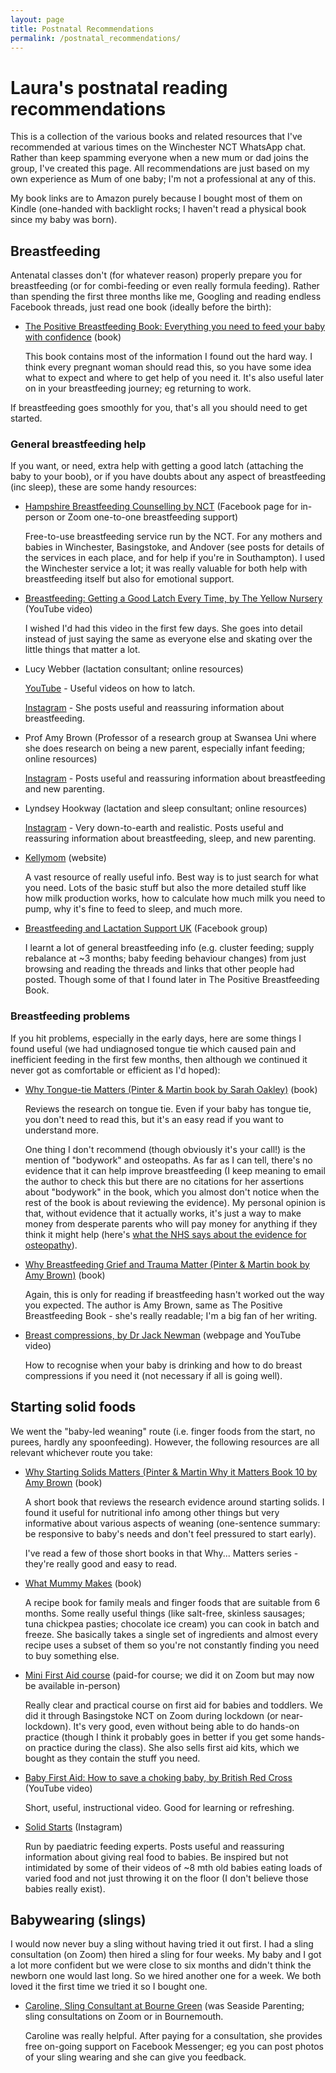 ```yaml
---
layout: page
title: Postnatal Recommendations
permalink: /postnatal_recommendations/
---
```


# Laura's postnatal reading recommendations

This is a collection of the various books and related resources that I've recommended at various times on the Winchester NCT WhatsApp chat. Rather than keep spamming everyone when a new mum or dad joins the group, I've created this page. All recommendations are just based on my own experience as Mum of one baby; I'm not a professional at any of this.

My book links are to Amazon purely because I bought most of them on Kindle (one-handed with backlight rocks; I haven't read a physical book since my baby was born).

## Breastfeeding

Antenatal classes don't (for whatever reason) properly prepare you for breastfeeding (or for combi-feeding or even really formula feeding). Rather than spending the first three months like me, Googling and reading endless Facebook threads, just read one book (ideally before the birth):

- [The Positive Breastfeeding Book: Everything you need to feed your baby with confidence](https://www.amazon.co.uk/dp/B07F1XT3NZ/ref=cm_sw_r_apan_glt_30FH1892HREF43SKCG3C) (book)
 
  This book contains most of the information I found out the hard way. I think every pregnant woman should read this, so you have some idea what to expect and where to get help of you need it. It's also useful later on in your breastfeeding journey; eg returning to work.

If breastfeeding goes smoothly for you, that's all you should need to get started.

### General breastfeeding help

If you want, or need, extra help with getting a good latch (attaching the baby to your boob), or if you have doubts about any aspect of breastfeeding (inc sleep), these are some handy resources:

- [Hampshire Breastfeeding Counselling by NCT](https://www.facebook.com/HampshireBreastfeedingCounselling/) (Facebook page for in-person or Zoom one-to-one breastfeeding support)

   Free-to-use breastfeeding service run by the NCT. For any mothers and babies in Winchester, Basingstoke, and Andover (see posts for details of the services in each place, and for help if you're in Southampton). I used the Winchester service a lot; it was really valuable for both help with breastfeeding itself but also for emotional support.

- [Breastfeeding: Getting a Good Latch Every Time, by The Yellow Nursery](https://youtu.be/OUqRVSeBpY8) (YouTube video)
   
   I wished I'd had this video in the first few days. She goes into detail instead of just saying the same as everyone else and skating over the little things that matter a lot.

- Lucy Webber (lactation consultant; online resources)

   [YouTube](https://www.youtube.com/channel/UCc9XrECKkJZh1DWfoa6nfAg) - Useful videos on how to latch.
   
   [Instagram](https://www.instagram.com/lmj.infantfeedingsupport/) - She posts useful and reassuring information about breastfeeding.

- Prof Amy Brown (Professor of a research group at Swansea Uni where she does research on being a new parent, especially infant feeding; online resources)

   [Instagram](https://www.instagram.com/prof_amybrown/) - Posts useful and reassuring information about breastfeeding and new parenting.

- Lyndsey Hookway (lactation and sleep consultant; online resources)

   [Instagram](https://www.instagram.com/lyndsey_hookway/) - Very down-to-earth and realistic. Posts useful and reassuring information about breastfeeding, sleep, and new parenting.
   
- [Kellymom](https://kellymom.com/) (website)

   A vast resource of really useful info. Best way is to just search for what you need. Lots of the basic stuff but also the more detailed stuff like how milk production works, how to calculate how much milk you need to pump, why it's fine to feed to sleep, and much more.
   
- [Breastfeeding and Lactation Support UK](https://www.facebook.com/groups/1346569932113892) (Facebook group)

   I learnt a lot of general breastfeeding info (e.g. cluster feeding; supply rebalance at ~3 months; baby feeding behaviour changes) from just browsing and reading the threads and links that other people had posted. Though some of that I found later in The Positive Breastfeeding Book.

### Breastfeeding problems

If you hit problems, especially in the early days, here are some things I found useful (we had undiagnosed tongue tie which caused pain and inefficient feeding in the first few months, then although we continued it never got as comfortable or efficient as I'd hoped):

- [Why Tongue-tie Matters (Pinter & Martin book by Sarah Oakley)](https://www.amazon.co.uk/dp/B08VX3CB3K) (book)

  Reviews the research on tongue tie. Even if your baby has tongue tie, you don't need to read this, but it's an easy read if you want to understand more.

   One thing I don't recommend (though obviously it's your call!) is the mention of "bodywork" and osteopaths. As far as I can tell, there's no evidence that it can help improve breastfeeding (I keep meaning to email the author to check this but there are no citations for her assertions about "bodywork" in the book, which you almost don't notice when the rest of the book is about reviewing the evidence). My personal opinion is that, without evidence that it actually works, it's just a way to make money from desperate parents who will pay money for anything if they think it might help (here's [what the NHS says about the evidence for osteopathy](https://www.nhs.uk/conditions/osteopathy/)).

- [Why Breastfeeding Grief and Trauma Matter (Pinter & Martin book by Amy Brown)](https://www.amazon.co.uk/dp/B081S2X6BN) (book)

   Again, this is only for reading if breastfeeding hasn't worked out the way you expected. The author is Amy Brown, same as The Positive Breastfeeding Book - she's really readable; I'm a big fan of her writing.
   
- [Breast compressions, by Dr Jack Newman](https://ibconline.ca/information-sheets/breast-compression/) (webpage and YouTube video)

   How to recognise when your baby is drinking and how to do breast compressions if you need it (not necessary if all is going well).


## Starting solid foods

We went the "baby-led weaning" route (i.e. finger foods from the start, no purees, hardly any spoonfeeding). However, the following resources are all relevant whichever route you take:

- [Why Starting Solids Matters (Pinter & Martin Why it Matters Book 10 by Amy Brown](https://amzn.eu/dlhsEdi) (book)

   A short book that reviews the research evidence around starting solids. I found it useful for nutritional info among other things but very informative about various aspects of weaning (one-sentence summary: be responsive to baby's needs and don't feel pressured to start early).

   I've read a few of those short books in that Why... Matters series - they're really good and easy to read.

- [What Mummy Makes](https://www.amazon.co.uk/What-Mummy-Makes-Cook-just/dp/0241455154) (book)

   A recipe book for family meals and finger foods that are suitable from 6 months. Some really useful things (like salt-free, skinless sausages; tuna chickpea pasties; chocolate ice cream) you can cook in batch and freeze. She basically takes a single set of ingredients and almost every recipe uses a subset of them so you're not constantly finding you need to buy something else.

- [Mini First Aid course](https://www.minifirstaid.co.uk/) (paid-for course; we did it on Zoom but may now be available in-person)

   Really clear and practical course on first aid for babies and toddlers. We did it through Basingstoke NCT on Zoom during lockdown (or near-lockdown). It's very good, even without being able to do hands-on practice (though I think it probably goes in better if you get some hands-on practice during the class). She also sells first aid kits, which we bought as they contain the stuff you need.
   
- [Baby First Aid: How to save a choking baby, by British Red Cross](https://youtu.be/ePodw7L_mFM) (YouTube video)

   Short, useful, instructional video. Good for learning or refreshing.
   
 - [Solid Starts](https://www.instagram.com/solidstarts/) (Instagram)

   Run by paediatric feeding experts. Posts useful and reassuring information about giving real food to babies. Be inspired but not intimidated by some of their videos of ~8 mth old babies eating loads of varied food and not just throwing it on the floor (I don't believe those babies really exist).

## Babywearing (slings)

I would now never buy a sling without having tried it out first. I had a sling consultation (on Zoom) then hired a sling for four weeks. My baby and I got a lot more confident but we were close to six months and didn't think the newborn one would last long. So we hired another one for a week. We both loved it the first time we tried it so I bought one.

- [Caroline, Sling Consultant at Bourne Green](https://www.bournegreen.co.uk/hire) (was Seaside Parenting; sling consultations on Zoom or in Bournemouth.

   Caroline was really helpful. After paying for a consultation, she provides free on-going support on Facebook Messenger; eg you can post photos of your sling wearing and she can give you feedback.
